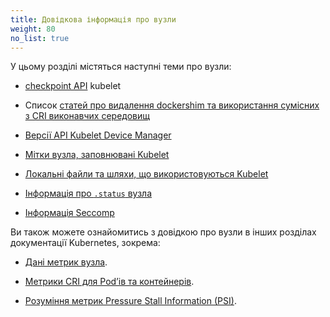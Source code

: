 ```yaml
---
title: Довідкова інформація про вузли
weight: 80
no_list: true
---
```


У цьому розділі містяться наступні теми про вузли:

* [checkpoint API](/docs/reference/node/kubelet-checkpoint-api/) kubelet
* Список [статей про видалення dockershim та використання сумісних з CRI виконавчих середовищ](/docs/reference/node/topics-on-dockershim-and-cri-compatible-runtimes/)
* [Версії API Kubelet Device Manager](/docs/reference/node/device-plugin-api-versions)
* [Мітки вузла, заповнювані Kubelet](/docs/reference/node/node-labels)

* [Локальні файли та шляхи, що використовуються Kubelet](/docs/reference/node/kubelet-files)

* [Інформація про `.status` вузла](/docs/reference/node/node-status/)

* [Інформація Seccomp](/docs/reference/node/seccomp/)

Ви також можете ознайомитись з довідкою про вузли в інших розділах документації Kubernetes, зокрема:

* [Дані метрик вузла](/docs/reference/instrumentation/node-metrics).

* [Метрики CRI для Podʼів та контейнерів](/docs/reference/instrumentation/cri-pod-container-metrics).

* [Розуміння метрик Pressure Stall Information (PSI)](/docs/reference/instrumentation/understand-psi-metrics).
